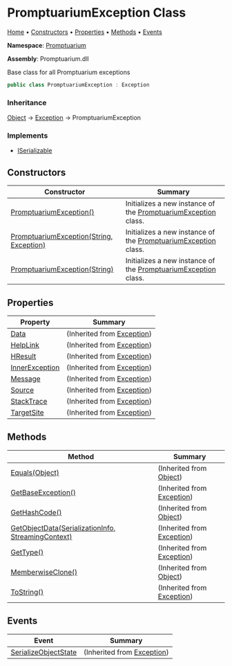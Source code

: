 # PromptuariumException Class

[Home](../../README.md) &#x2022; [Constructors](#constructors) &#x2022; [Properties](#properties) &#x2022; [Methods](#methods) &#x2022; [Events](#events)

**Namespace**: [Promptuarium](../README.md)

**Assembly**: Promptuarium\.dll

  
Base class for all Promptuarium exceptions

```csharp
public class PromptuariumException : Exception
```

### Inheritance

[Object](https://docs.microsoft.com/en-us/dotnet/api/system.object) &#x2192; [Exception](https://docs.microsoft.com/en-us/dotnet/api/system.exception) &#x2192; PromptuariumException

### Implements

* [ISerializable](https://docs.microsoft.com/en-us/dotnet/api/system.runtime.serialization.iserializable)

## Constructors

| Constructor | Summary |
| ----------- | ------- |
| [PromptuariumException()](-ctor/README.md#2948304758) | Initializes a new instance of the [PromptuariumException](./README.md) class\. |
| [PromptuariumException(String, Exception)](-ctor/README.md#3569244339) | Initializes a new instance of the [PromptuariumException](./README.md) class\. |
| [PromptuariumException(String)](-ctor/README.md#2107054572) | Initializes a new instance of the [PromptuariumException](./README.md) class\. |

## Properties

| Property | Summary |
| -------- | ------- |
| [Data](https://docs.microsoft.com/en-us/dotnet/api/system.exception.data) |  \(Inherited from [Exception](https://docs.microsoft.com/en-us/dotnet/api/system.exception)\) |
| [HelpLink](https://docs.microsoft.com/en-us/dotnet/api/system.exception.helplink) |  \(Inherited from [Exception](https://docs.microsoft.com/en-us/dotnet/api/system.exception)\) |
| [HResult](https://docs.microsoft.com/en-us/dotnet/api/system.exception.hresult) |  \(Inherited from [Exception](https://docs.microsoft.com/en-us/dotnet/api/system.exception)\) |
| [InnerException](https://docs.microsoft.com/en-us/dotnet/api/system.exception.innerexception) |  \(Inherited from [Exception](https://docs.microsoft.com/en-us/dotnet/api/system.exception)\) |
| [Message](https://docs.microsoft.com/en-us/dotnet/api/system.exception.message) |  \(Inherited from [Exception](https://docs.microsoft.com/en-us/dotnet/api/system.exception)\) |
| [Source](https://docs.microsoft.com/en-us/dotnet/api/system.exception.source) |  \(Inherited from [Exception](https://docs.microsoft.com/en-us/dotnet/api/system.exception)\) |
| [StackTrace](https://docs.microsoft.com/en-us/dotnet/api/system.exception.stacktrace) |  \(Inherited from [Exception](https://docs.microsoft.com/en-us/dotnet/api/system.exception)\) |
| [TargetSite](https://docs.microsoft.com/en-us/dotnet/api/system.exception.targetsite) |  \(Inherited from [Exception](https://docs.microsoft.com/en-us/dotnet/api/system.exception)\) |

## Methods

| Method | Summary |
| ------ | ------- |
| [Equals(Object)](https://docs.microsoft.com/en-us/dotnet/api/system.object.equals) |  \(Inherited from [Object](https://docs.microsoft.com/en-us/dotnet/api/system.object)\) |
| [GetBaseException()](https://docs.microsoft.com/en-us/dotnet/api/system.exception.getbaseexception) |  \(Inherited from [Exception](https://docs.microsoft.com/en-us/dotnet/api/system.exception)\) |
| [GetHashCode()](https://docs.microsoft.com/en-us/dotnet/api/system.object.gethashcode) |  \(Inherited from [Object](https://docs.microsoft.com/en-us/dotnet/api/system.object)\) |
| [GetObjectData(SerializationInfo, StreamingContext)](https://docs.microsoft.com/en-us/dotnet/api/system.exception.getobjectdata) |  \(Inherited from [Exception](https://docs.microsoft.com/en-us/dotnet/api/system.exception)\) |
| [GetType()](https://docs.microsoft.com/en-us/dotnet/api/system.exception.gettype) |  \(Inherited from [Exception](https://docs.microsoft.com/en-us/dotnet/api/system.exception)\) |
| [MemberwiseClone()](https://docs.microsoft.com/en-us/dotnet/api/system.object.memberwiseclone) |  \(Inherited from [Object](https://docs.microsoft.com/en-us/dotnet/api/system.object)\) |
| [ToString()](https://docs.microsoft.com/en-us/dotnet/api/system.exception.tostring) |  \(Inherited from [Exception](https://docs.microsoft.com/en-us/dotnet/api/system.exception)\) |

## Events

| Event | Summary |
| ----- | ------- |
| [SerializeObjectState](https://docs.microsoft.com/en-us/dotnet/api/system.exception.serializeobjectstate) |  \(Inherited from [Exception](https://docs.microsoft.com/en-us/dotnet/api/system.exception)\) |


